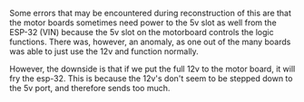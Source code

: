 Some errors that may be encountered during reconstruction of this are that the motor boards sometimes need power to the 5v slot as well from the ESP-32 (VIN) because the 5v slot on the motorboard controls the logic functions. There was, however, an anomaly, as one out of the many boards was able to just use the 12v and function normally.

However, the downside is that if we put the full 12v to the motor board, it will fry the esp-32. This is because the 12v's don't seem to be stepped down to the 5v port, and therefore sends too much.
